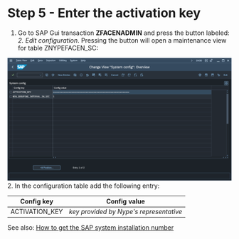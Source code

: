 # Step 5 - Enter the activation key

1. Go to SAP Gui transaction **ZFACENADMIN** and press the button labeled: *2. Edit configuration*. Pressing the button will open a maintenance view for table ZNYPEFACEN_SC:

[![](res/fa-conf.png)](res/fa-conf.png)
2. In the configuration table add the following entry:

|Config key|Config value|
|--|--|
|ACTIVATION_KEY|*key provided by Nype's representative*|


See also: [How to get the SAP system installation number](installation-number.md)
